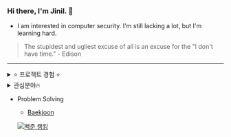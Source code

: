 ### Hi there, I'm Jinil. 👋       
     
* I am interested in computer security. I'm still lacking a lot, but I'm learning hard.   

> The stupidest and ugliest excuse of all is an excuse for the "I don't have time." - Edison
-----------------    

<details>
<summary> ⭐ 프로젝트 경험 ⭐ </summary><br/>
     - Arp Spoofing (Network hacking) (2019-1)    
     - HGU SHOP Application (2019-2)    
     - Connect6 (2020-1)    
     - C++ Education Video Contest (2020-2)    
     - Lecture Assessment Website (2020-2)    
     - Pentest WebSite (Website hacking) (2020-2)   
     - Place of Meeting Application (2021-1)    
     - Side Project    
         - Java syntax Highlighter    
         - Assembly Interpreter    
         - TAR - file archiving program    
         - Image Editor    
         - Grapic Editor    
         - Calculator    
         - etc...    
  <br/>  
</details>

<details> 
     <summary> 관심분야🔥 </summary><br/> 
        - Language     
         - C/C++/Assembly    
         - Java    
         - Python     
         - Web (Javascript, PHP, JSP)     
         - Mobile Application (Dart)     
       - Security      
         - Web     
         - Crypto      
         - Reversing      
         - Exploit    
          <br/>
</details>
   
- Problem Solving    
  - [Baekjoon](https://www.acmicpc.net/user/hello_world1)       
       
  [![백준 랭킹](http://mazassumnida.wtf/api/v2/generate_badge?boj=hello_world1)](https://www.acmicpc.net/user/hello_world1)   

<!--
**jiniljeil/jiniljeil** is a ✨ _special_ ✨ repository because its `README.md` (this file) appears on your GitHub profile.

Here are some ideas to get you started:

- 🔭 I’m currently working on ...
- 🌱 I’m currently learning ...
- 👯 I’m looking to collaborate on ...
- 🤔 I’m looking for help with ...
- 💬 Ask me about ...
- 📫 How to reach me: ...
- 😄 Pronouns: ...
- ⚡ Fun fact: ...
-->
